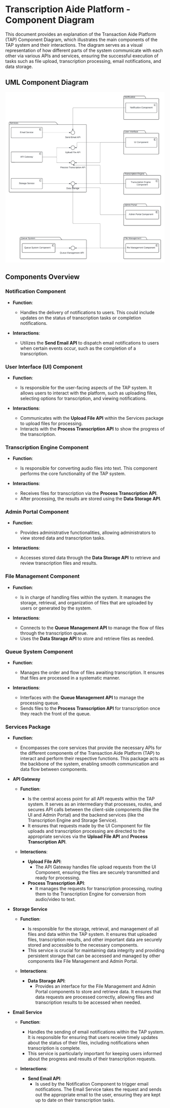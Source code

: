 # Transcription Aide Platform - Component Diagram

This document provides an explanation of the Transaction Aide Platform (TAP) 
Component Diagram, which illustrates the main components of the TAP system and their 
interactions. The diagram serves as a visual representation of how different parts of the system 
communicate with each other via various APIs and services, ensuring the successful execution of 
tasks such as file upload, transcription processing, email notifications, and data storage.

## UML Component Diagram

![Component_Diagram](<../imgs/Architecture%20diagram/Component_Diagram.jpeg>)

## Components Overview

### Notification Component

- **Function**:
    - Handles the delivery of notifications to users. This could include updates on the status 
      of transcription tasks or completion notifications.

- **Interactions**:
    - Utilizes the **Send Email API** to dispatch email notifications to users when certain events
      occur, such as the completion of a transcription.

### User Interface (UI) Component

- **Function**: 
  - Is responsible for the user-facing aspects of the TAP system. It 
    allows users to interact with the platform, such as uploading files, selecting options for 
    transcription, and viewing notifications.

- **Interactions**: 
  - Communicates with the **Upload File API** within the Services package to upload 
    files for processing.
  - Interacts with the **Process Transcription API** to show the progress of the transcription.

### Transcription Engine Component

- **Function**:
    - Is responsible for converting audio files into text. This component performs the core 
      functionality of the TAP system.

- **Interactions**:
    - Receives files for transcription via the **Process Transcription API**.
    - After processing, the results are stored using the **Data Storage API**.

### Admin Portal Component

- **Function**: 
  - Provides administrative functionalities, allowing administrators to view stored data and 
    transcription tasks.

- **Interactions**:
  - Accesses stored data through the **Data Storage API** to retrieve and review transcription 
    files and results.

### File Management Component

- **Function**: 
  - Is in charge of handling files within the system. It manages the storage, retrieval, and 
    organization of files that are uploaded by users or generated by the system.
  
- **Interactions**:
  - Connects to the **Queue Management API** to manage the flow of files through the transcription 
    queue. 
  - Uses the **Data Storage API** to store and retrieve files as needed.
  
### Queue System Component

- **Function**: 
  - Manages the order and flow of files awaiting transcription. It ensures that files are 
    processed in a systematic manner.

- **Interactions**:
  - Interfaces with the **Queue Management API** to manage the processing queue. 
  - Sends files to the **Process Transcription API** for transcription once they reach the front of 
    the queue.

### Services Package

- **Function**:
  - Encompasses the core services that provide the necessary APIs for the different components 
    of the Transaction Aide Platform (TAP) to interact and perform their respective functions. 
    This package acts as the backbone of the system, enabling smooth communication and data 
    flow between components.

- **API Gateway**
  - **Function**:
    - Is the central access point for all API requests within the TAP system. It serves as an 
      intermediary that processes, routes, and secures API calls between the client-side 
      components (like the UI and Admin Portal) and the backend services (like the Transcription
      Engine and Storage Service). 
    - It ensures that requests made by the UI Component for file uploads and transcription 
      processing are directed to the appropriate services via the **Upload File API** and **Process 
      Transcription API**.
    
  - **Interactions**:
    - **Upload File API**:
      - The API Gateway handles file upload requests from the UI Component, ensuring the files 
        are securely transmitted and ready for processing.
    - **Process Transcription API**:
      - It manages the requests for transcription processing, routing them to the Transcription 
        Engine for conversion from audio/video to text.

- **Storage Service**
  - **Function**:
    - Is responsible for the storage, retrieval, and management of all files and data within the 
      TAP system. It ensures that uploaded files, transcription results, and other important 
      data are securely stored and accessible to the necessary components. 
    - This service is crucial for maintaining data integrity and providing persistent storage 
      that can be accessed and managed by other components like File Management and Admin Portal.
  
  - **Interactions**:
    - **Data Storage API**:
      - Provides an interface for the File Management and Admin Portal components to store and 
        retrieve data. It ensures that data requests are processed correctly, allowing files 
        and transcription results to be accessed when needed.

- **Email Service**
  - **Function**:
    - Handles the sending of email notifications within the TAP system. It is responsible for 
      ensuring that users receive timely updates about the status of their files, including 
      notifications when transcription is complete.
    - This service is particularly important for keeping users informed about the progress and 
      results of their transcription requests.

  - **Interactions**:
    - **Send Email API**: 
      - Is used by the Notification Component to trigger email notifications. The Email Service 
        takes the request and sends out the appropriate email to the user, ensuring they are 
        kept up to date on their transcription tasks.
